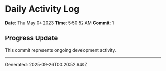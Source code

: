 # Daily Activity Log

**Date**: Thu May 04 2023
**Time**: 5:50:52 AM
**Commit**: 1

## Progress Update

This commit represents ongoing development activity.

---
Generated: 2025-09-26T00:20:52.640Z
